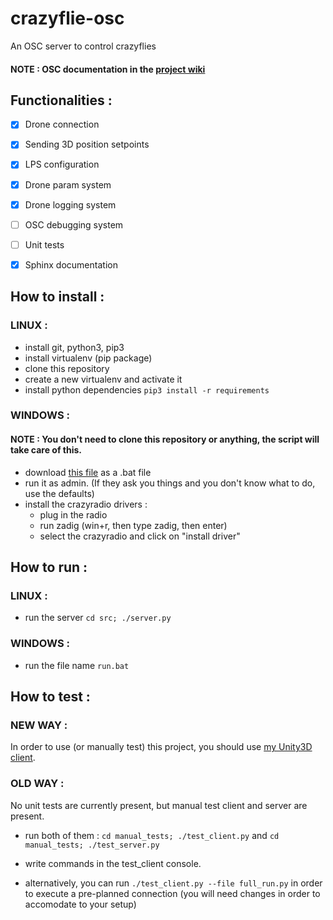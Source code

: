 # crazyflie-osc
An OSC server to control crazyflies

#### NOTE : OSC documentation in the [project wiki](https://github.com/4rzael/crazyflie-osc/wiki)

## Functionalities :

* [x] Drone connection

* [x] Sending 3D position setpoints

* [x] LPS configuration

* [x] Drone param system

* [x] Drone logging system

* [ ] OSC debugging system

* [ ] Unit tests

* [x] Sphinx documentation

## How to install :

### LINUX :

* install git, python3, pip3
* install virtualenv (pip package)
* clone this repository
* create a new virtualenv and activate it
* install python dependencies `pip3 install -r requirements`

### WINDOWS :

#### NOTE : You don't need to clone this repository or anything, the script will take care of this.
* download [this file](https://gist.github.com/4rzael/b65ba5880ff7d0c1106d8b3dc9d719ca#file-install-crazyflie-osc-bat) as a .bat file
* run it as admin. (If they ask you things and you don't know what to do, use the defaults)
* install the crazyradio drivers :
  * plug in the radio
  * run zadig (win+r, then type zadig, then enter)
  * select the crazyradio and click on "install driver"

## How to run :

### LINUX :

* run the server `cd src; ./server.py`

### WINDOWS :

* run the file name `run.bat`

## How to test :

### NEW WAY :

In order to use (or manually test) this project, you should use [my Unity3D client](https://github.com/4rzael/crazyflie-osc-unity).

### OLD WAY :

No unit tests are currently present, but manual test client and server are present.

* run both of them : `cd manual_tests; ./test_client.py` and `cd manual_tests; ./test_server.py`

* write commands in the test_client console.

* alternatively, you can run `./test_client.py --file full_run.py` in order to execute a pre-planned connection (you will need changes in order to accomodate to your setup)

